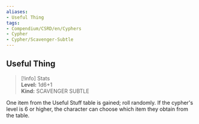 ```yaml
---
aliases:
- Useful Thing
tags:
- Compendium/CSRD/en/Cyphers
- Cypher
- Cypher/Scavenger-Subtle
---
```


  
## Useful Thing  
>[!info] Stats  
> **Level:** 1d6+1  
> **Kind:** SCAVENGER SUBTLE
  
One item from the Useful Stuff table is gained; roll randomly. If the cypher's level is 6 or higher, the character can choose which item they obtain from the table.